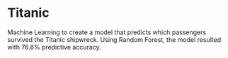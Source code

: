 # Titanic
Machine Learning to create a model that predicts which passengers survived the Titanic shipwreck. Using Random Forest, the model resulted with 76.6% predictive accuracy.
